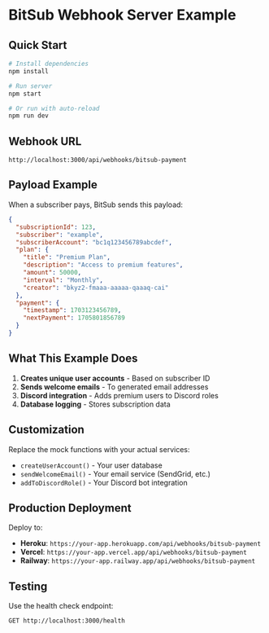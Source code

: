 # BitSub Webhook Server Example

## Quick Start

```bash
# Install dependencies
npm install

# Run server
npm start

# Or run with auto-reload
npm run dev
```

## Webhook URL
```
http://localhost:3000/api/webhooks/bitsub-payment
```

## Payload Example
When a subscriber pays, BitSub sends this payload:

```json
{
  "subscriptionId": 123,
  "subscriber": "example",
  "subscriberAccount": "bc1q123456789abcdef",
  "plan": {
    "title": "Premium Plan",
    "description": "Access to premium features",
    "amount": 50000,
    "interval": "Monthly",
    "creator": "bkyz2-fmaaa-aaaaa-qaaaq-cai"
  },
  "payment": {
    "timestamp": 1703123456789,
    "nextPayment": 1705801856789
  }
}
```

## What This Example Does

1. **Creates unique user accounts** - Based on subscriber ID
2. **Sends welcome emails** - To generated email addresses
3. **Discord integration** - Adds premium users to Discord roles
4. **Database logging** - Stores subscription data

## Customization

Replace the mock functions with your actual services:

- `createUserAccount()` - Your user database
- `sendWelcomeEmail()` - Your email service (SendGrid, etc.)
- `addToDiscordRole()` - Your Discord bot integration

## Production Deployment

Deploy to:
- **Heroku**: `https://your-app.herokuapp.com/api/webhooks/bitsub-payment`
- **Vercel**: `https://your-app.vercel.app/api/webhooks/bitsub-payment`
- **Railway**: `https://your-app.railway.app/api/webhooks/bitsub-payment`

## Testing

Use the health check endpoint:
```
GET http://localhost:3000/health
```